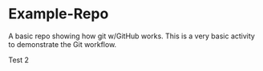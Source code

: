 # Example-Repo
A basic repo showing how git w/GitHub works. This is a very basic activity to demonstrate the Git workflow.

Test 2 